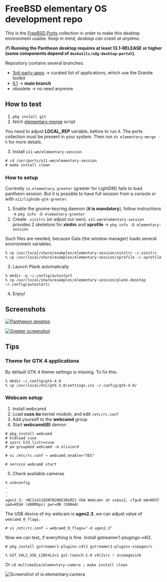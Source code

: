 # FreeBSD elementary OS development repo

This is the [FreeBSD Ports](https://cgit.freebsd.org/ports/) collection in order to make this desktop environment usable. *Keep in mind, desktop can crash at anytime.*

**/!\ Running the Pantheon desktop requires at least 13.1-RELEASE or higher (some components depend of `deskutils/xdg-desktop-portal`).**

Repository contains several branches:

* [3rd-party-apps](https://codeberg.org/olivierd/freebsd-ports-elementary/src/branch/3rd-party-apps) → curated list of applications, which use the Granite toolkit
* [6.1](https://codeberg.org/olivierd/freebsd-ports-elementary/src/branch/6.1) → **main branch**
* obsolete → no need anymore

## How to test

1. `pkg install git`
2. fetch [elementary-merge](https://codeberg.org/olivierd/freebsd-ports-elementary/raw/branch/master/Tools/scripts/elementary-merge) script

You need to adjust **LOCAL_REP** variable, before to run it. The ports collection must be present in your system. Then run `sh elementary-merge -h` for more details.

3. Install `x11-wm/elementary-session`

```
# cd /usr/ports/x11-wm/elementary-session
# make install clean
```

### How to setup

Currently `io.elementary.greeter` (greeter for LightDM) fails to load pantheon session. But it is possible to have full session from a console or with `x11/lightdm-gtk-greeter`.

1. Enable the gnome-keyring daemon (**it is mandatory**), follow instructions → `pkg info -D elementary-greeter`
2. Create `.xinitrc` (or adjust our own). `x11-wm/elementary-session` provides 2 skeletons for **xinitrc** and **xprofile** → `pkg info -D elementary-session`

Such files are needed, because Gala (the window manager) loads several environment variables.

```
% cp /usr/local/share/examples/elementary-session/xinitrc ~/.xinitrc
% cp /usr/local/share/examples/elementary-session/xprofile ~/.xprofile
```

3. Launch Plank automatically

```
% mkdir -p ~/.config/autostart
% cp /usr/local/share/examples/elementary-session/plank.desktop ~/.config/autostart/
```

4. Enjoy!

## Screenshots

[![Pantheeon desktop](https://codeberg.org/olivierd/freebsd-ports-elementary/raw/branch/master/img/pantheon-desktop_55.png)](https://codeberg.org/olivierd/freebsd-ports-elementary/raw/branch/master/img/pantheon-desktop.png)

[![Greeter screenshot](https://codeberg.org/olivierd/freebsd-ports-elementary/raw/branch/master/img/io.elementary.greeter_55.png)](https://codeberg.org/olivierd/freebsd-ports-elementary/raw/branch/master/img/io.elementary.greeter.png)

## Tips

### Theme for GTK 4 applications

By default GTK 4 theme settings is missing. To fix this:

```
% mkdir ~/.config/gtk-4.0
% cp /usr/local/etc/gtk-3.0/settings.ini ~/.config/gtk-4.0/
```

### Webcam setup

1. Install webcamd
2. Load **cuse.ko** kernel module, and edit `/etc/rc.conf`
3. Add yourself to the **webcamd** group
4. Start **webcamd(8)** demon

```
# pkg install webcamd
# kldload cuse
# sysrc kld_list+=cuse
# pw groupmod webcamd -m olivierd

# vi /etc/rc.conf → webcamd_enable="YES"

# service webcamd start
```

5. Check available cameras

```
% usbconfig
.
.
.
ugen2.3: <NC2141102N70206E30LM21 VGA Webcam> at usbus2, cfg=0 md=HOST spd=HIGH (480Mbps) pwr=ON (500mA)
```

The USB device of my webcam is **ugen2.3**, we can adjust value of `webcamd_0_flags`.

	# vi /etc/rc.conf → webcamd_0_flags="-d ugen2.3"

Now we can test, if everything is fine. Install gstreamer1-plugings-v4l2.

	# pkg install gstreamer1-plugins-v4l2 gstreamer1-plugins-ximagesrc

	% GST_V4L2_USE_LIBV4L2=1 gst-launch-1.0 v4l2src ! xvimagesink

Or `cd multimedia/elementary-camera ; make install clean`

![Screenshot of io.elementary.camera](https://codeberg.org/olivierd/freebsd-ports-elementary/raw/branch/master/img/io.elementary.camera.png)
